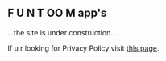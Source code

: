 ## F U N T OO M app's

...the site is under construction...

If u r looking for Privacy Policy visit [this page](privacy.md).
